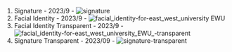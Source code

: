 1. Signature - 2023/9 - ![signature](https://github.com/tasnimaramaria/url_accessible_files/assets/144686211/a4a6112c-d245-4931-ad57-467c83413452)
2. Facial Identity - 2023/9 - ![facial_identity-for-east_west_university EWU](https://github.com/tasnimaramaria/url_accessible_files/assets/144686211/8bcc2f37-9a07-4bf5-81c0-e913b1320a8f)
3. Facial Identity Transparent - 2023/9 - ![facial_identity-for-east_west_university_EWU_-transparent](https://github.com/tasnimaramaria/url_accessible_files/assets/144686211/cac7d839-e816-4a76-94f7-2dcb67e56552)
4. Signature Transparent - 2023/09 - ![signature-transparent](https://github.com/tasnimaramaria/url_accessible_files/assets/144686211/9da9d65d-22a7-454c-99c9-ff9d60796f60)
